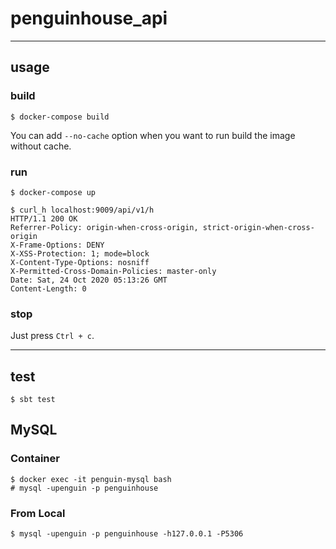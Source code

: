 # penguinhouse_api

---

## usage

### build
```console
$ docker-compose build
```
You can add `--no-cache` option when you want to run build the image without cache.

### run
```console
$ docker-compose up
```

```consle
$ curl_h localhost:9009/api/v1/h
HTTP/1.1 200 OK
Referrer-Policy: origin-when-cross-origin, strict-origin-when-cross-origin
X-Frame-Options: DENY
X-XSS-Protection: 1; mode=block
X-Content-Type-Options: nosniff
X-Permitted-Cross-Domain-Policies: master-only
Date: Sat, 24 Oct 2020 05:13:26 GMT
Content-Length: 0
```

### stop
Just press `Ctrl + c`.

---

## test
```console
$ sbt test
```

## MySQL

### Container

```console
$ docker exec -it penguin-mysql bash
# mysql -upenguin -p penguinhouse
```

### From Local

```console
$ mysql -upenguin -p penguinhouse -h127.0.0.1 -P5306
```
